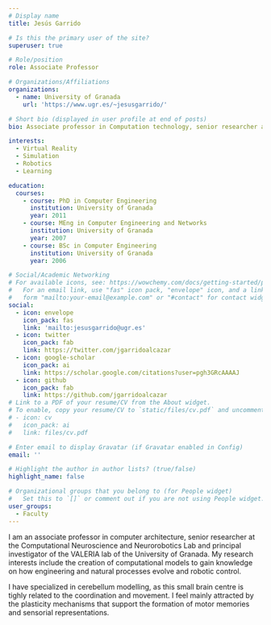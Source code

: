 ```yaml
---
# Display name
title: Jesús Garrido

# Is this the primary user of the site?
superuser: true

# Role/position
role: Associate Professor

# Organizations/Affiliations
organizations:
  - name: University of Granada
    url: 'https://www.ugr.es/~jesusgarrido/'

# Short bio (displayed in user profile at end of posts)
bio: Associate professor in Computation technology, senior researcher at the Computational Neuroscience and Neurorobotics Lab and principal investigator of the VALERIA lab of the University of Granada.

interests:
  - Virtual Reality
  - Simulation
  - Robotics
  - Learning

education:
  courses:
    - course: PhD in Computer Engineering
      institution: University of Granada
      year: 2011
    - course: MEng in Computer Engineering and Networks
      institution: University of Granada
      year: 2007
    - course: BSc in Computer Engineering
      institution: University of Granada
      year: 2006

# Social/Academic Networking
# For available icons, see: https://wowchemy.com/docs/getting-started/page-builder/#icons
#   For an email link, use "fas" icon pack, "envelope" icon, and a link in the
#   form "mailto:your-email@example.com" or "#contact" for contact widget.
social:
  - icon: envelope
    icon_pack: fas
    link: 'mailto:jesusgarrido@ugr.es'
  - icon: twitter
    icon_pack: fab
    link: https://twitter.com/jgarridoalcazar
  - icon: google-scholar
    icon_pack: ai
    link: https://scholar.google.com/citations?user=pgh3GRcAAAAJ
  - icon: github
    icon_pack: fab
    link: https://github.com/jgarridoalcazar  
# Link to a PDF of your resume/CV from the About widget.
# To enable, copy your resume/CV to `static/files/cv.pdf` and uncomment the lines below.
# - icon: cv
#   icon_pack: ai
#   link: files/cv.pdf

# Enter email to display Gravatar (if Gravatar enabled in Config)
email: ''

# Highlight the author in author lists? (true/false)
highlight_name: false

# Organizational groups that you belong to (for People widget)
#   Set this to `[]` or comment out if you are not using People widget.
user_groups:
  - Faculty
---
```


I am an associate professor in computer architecture, senior researcher at the Computational Neuroscience and Neurorobotics Lab and principal investigator of the VALERIA lab of the University of Granada. My research interests include the creation of computational models to gain knowledge on how engineering and natural processes evolve and robotic control.

I have specialized in cerebellum modelling, as this small brain centre is tighly related to the coordination and movement. I feel mainly attracted by the plasticity mechanisms that support the formation of motor memories and sensorial representations.
